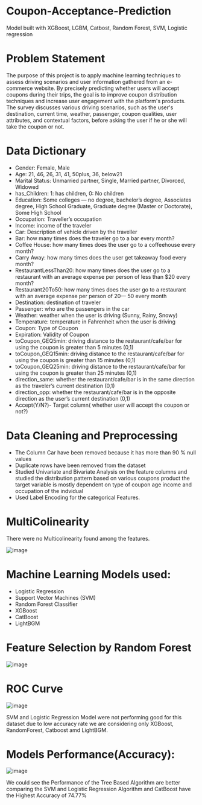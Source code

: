 # Coupon-Acceptance-Prediction
Model built with XGBoost, LGBM, Catbost, Random Forest, SVM, Logistic regression

# Problem Statement
The purpose of this project is to apply machine learning techniques to assess driving scenarios and user information gathered from an e-commerce website. By precisely predicting whether users will accept coupons during their trips, the goal is to improve coupon distribution techniques and increase user engagement with the platform's products.
 The survey discusses various driving scenarios, such as the user's destination, current time, weather, passenger, coupon qualities, user attributes, and contextual factors, before asking the user if he or she will take the coupon or not.

 # Data Dictionary

- Gender: Female, Male
- Age: 21, 46, 26, 31, 41, 50plus, 36, below21
- Marital Status: Unmarried partner, Single, Married partner, Divorced, Widowed
- has_Children: 1: has children, 0: No children
- Education: Some colleges — no degree, bachelor’s degree, Associates degree, High School Graduate, Graduate degree (Master or Doctorate), Some High School
- Occupation: Traveller’s occupation
- Income: income of the traveler
- Car: Description of vehicle driven by the traveller
- Bar: how many times does the traveler go to a bar every month?
- Coffee House: how many times does the user go to a coffeehouse every month?
- Carry Away: how many times does the user get takeaway food every month?
- RestaurantLessThan20: how many times does the user go to a restaurant with an average expense per person of less than $20 every month?
- Restaurant20To50: how many times does the user go to a restaurant with an average expense per person of  20— 50 every month
- Destination: destination of traveler
- Passenger: who are the passengers in the car
- Weather: weather when the user is driving (Sunny, Rainy, Snowy)
- Temperature: temperature in Fahrenheit when the user is driving
- Coupon: Type of Coupon
- Expiration: Validity of Coupon
- toCoupon_GEQ5min: driving distance to the restaurant/cafe/bar for using the coupon is greater than 5 minutes (0,1)
- toCoupon_GEQ15min: driving distance to the restaurant/cafe/bar for using the coupon is greater than 15 minutes (0,1)
- toCoupon_GEQ25min: driving distance to the restaurant/cafe/bar for using the coupon is greater than 25 minutes (0,1)
- direction_same: whether the restaurant/cafe/bar is in the same direction as the traveler’s current destination (0,1)
- direction_opp: whether the restaurant/cafe/bar is in the opposite direction as the user’s current destination (0,1)
- Accept(Y/N?)- Target column( whether user will accept the coupon or not?)

# Data Cleaning and Preprocessing

- The Column Car have been removed because it has more than 90 % null values
- Duplicate rows have been removed from the dataset
- Studied Univariate and Bivariate Analysis on the feature columns and studied the distribution pattern based on various coupons product the target variable is mostly dependent on type of coupon age  income and occupation of the indvidual
- Used Label Encoding for the categorical Features.

# MultiColinearity

There were no Multicolinearity found among the features.

![image](https://github.com/user-attachments/assets/9b8d8c3c-69c2-4f47-b921-c3c5aa83ce54)

# Machine Learning Models used:
- Logistic Regression
- Support Vector Machines (SVM)
- Random Forest Classifier
- XGBoost
- CatBoost
- LightBGM

# Feature Selection by Random Forest

![image](https://github.com/user-attachments/assets/8e431819-d860-41c1-83a1-5e6a80798954)


# ROC Curve

 ![image](https://github.com/user-attachments/assets/fddf9d28-6a6c-4cba-9efe-1fce065517cd)

SVM and Logistic Regression Model were not performing good for this dataset due to low accuracy rate we are considering only XGBoost, RandomForest, Catboost amd LightBGM.

# Models Performance(Accuracy):

 ![image](https://github.com/user-attachments/assets/434f4a13-2458-4de4-bce6-4c4f7379e909)

We could see the Performance of the Tree Based Algorithm are better comparing the SVM and Logistic Regression Algorithm and CatBoost have the Highest Accuracy of 74.77%





